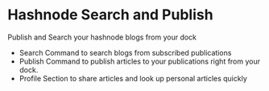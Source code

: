 # Hashnode Search and Publish

Publish and Search your hashnode blogs from your dock

- Search Command to search blogs from subscribed publications
- Publish Command to publish articles to your publications right from your dock.
- Profile Section to share articles and look up personal articles quickly
